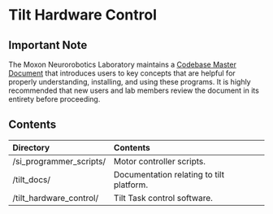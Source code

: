 # Tilt Hardware Control


## Important Note

The Moxon Neurorobotics Laboratory maintains a [Codebase Master Document](https://ucdavis.box.com/s/icsjygmi2bkcv1275xskigibiewahd3p) that introduces users to key concepts that are helpful for properly understanding, installing, and using these programs. It is highly recommended that new users and lab members review the document in its entirety before proceeding.


## Contents

|Directory|Contents|
|:-|:-|
|/si_programmer_scripts/|Motor controller scripts.
|/tilt_docs/|Documentation relating to tilt platform.
|/tilt_hardware_control/|Tilt Task control software.